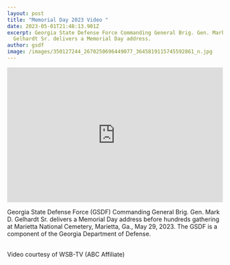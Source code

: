 ```yaml
---
layout: post
title: "Memorial Day 2023 Video "
date: 2023-05-01T21:48:13.901Z
excerpt: Georgia State Defense Force Commanding General Brig. Gen. Mark D.
  Gelhardt Sr. delivers a Memorial Day address.
author: gsdf
image: /images/350127244_2670250696449077_3645819115745592861_n.jpg
---
```

<iframe width="100%" height="315" src="https://www.youtube.com/embed/dEVSvPYckhk" title="YouTube video player" frameborder="0" allow="accelerometer; autoplay; clipboard-write; encrypted-media; gyroscope; picture-in-picture; web-share" allowfullscreen></iframe>

Georgia State Defense Force (GSDF) Commanding General Brig. Gen. Mark D. Gelhardt Sr. delivers a Memorial Day address before hundreds gathering at Marietta National Cemetery, Marietta, Ga., May 29, 2023. The GSDF is a component of the Georgia Department of Defense.

\
Video courtesy of WSB-TV (ABC Affiliate)